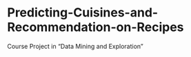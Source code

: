 # Predicting-Cuisines-and-Recommendation-on-Recipes
Course Project in “Data Mining and Exploration”
